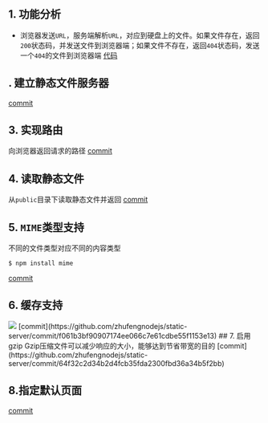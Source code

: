 ## 1. 功能分析
- 浏览器发送`URL`，服务端解析`URL`，对应到硬盘上的文件。如果文件存在，返回`200`状态码，并发送文件到浏览器端；如果文件不存在，返回`404`状态码，发送一个`404`的文件到浏览器端
[代码](https://github.com/zhufengnodejs/static-server)

## . 建立静态文件服务器
[commit](https://github.com/zhufengnodejs/static-server/commit/e4825f387b5922f265c745ebb63354710560373b)

## 3. 实现路由
向浏览器返回请求的路径
[commit](https://github.com/zhufengnodejs/static-server/commit/59b1861c88b0f001ab51b15867c0b8a12772f7d7)

## 4. 读取静态文件
从`public`目录下读取静态文件并返回
[commit](https://github.com/zhufengnodejs/static-server/commit/f5bc315ad32a1e6a1cf60f3ec585828dde487ba6)

## 5. `MIME`类型支持
不同的文件类型对应不同的内容类型
```
$ npm install mime
```
[commit](https://github.com/zhufengnodejs/static-server/commit/945793ac3aa455ee97cecdb898ccd7b6189d5059)
## 6. 缓存支持
<img src="http://7xjf2l.com1.z0.glb.clouddn.com/cache.png" class="img-responsive">
[commit](https://github.com/zhufengnodejs/static-server/commit/f061b3bf90907174ee066c7e61cdbe55f1153e13)
## 7. 启用gzip
Gzip压缩文件可以减少响应的大小，能够达到节省带宽的目的
[commit](https://github.com/zhufengnodejs/static-server/commit/64f32c2d34b2d4fcb35fda2300fbd36a34b5f2bb)

## 8.指定默认页面
[commit](https://github.com/zhufengnodejs/static-server/commit/12f62bb72bb950b476a25476409dc111c9aa4859)
